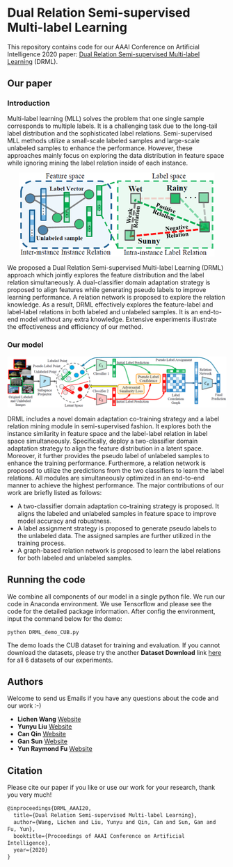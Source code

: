 # Dual Relation Semi-supervised Multi-label Learning
This repository contains code for our AAAI Conference on Artificial Intelligence 2020 paper: [Dual Relation Semi-supervised Multi-label Learning](https://github.com/wanglichenxj/Dual-Relation-Semi-supervised-Multi-label-Learning/blob/master/presentation/AAAI20_MultiLabel.pdf) (DRML).

## Our paper
### Introduction

Multi-label learning (MLL) solves the problem that one single sample corresponds to multiple labels. It is a challenging task due to the long-tail label distribution and the sophisticated label relations. Semi-supervised MLL methods utilize a small-scale labeled samples and large-scale unlabeled samples to enhance the performance. However, these approaches mainly focus on exploring the data distribution in feature space while ignoring mining the label relation inside of each instance. 

<div align="center">
    <img src="presentation/concept.png", width="450">
</div>

We proposed a Dual Relation Semi-supervised Multi-label Learning (DRML) approach which jointly explores the feature distribution and the label relation simultaneously. A dual-classifier domain adaptation strategy is proposed to align features while generating pseudo labels to improve learning performance. A relation network is proposed to explore the relation knowledge. As a result, DRML effectively explores the feature-label and label-label relations in both labeled and unlabeled samples. It is an end-to-end model without any extra knowledge. Extensive experiments illustrate the effectiveness and efficiency of our method.

### Our model
<div align="center">
    <img src="presentation/model.png", width="1000">
</div>

DRML includes a novel domain adaptation co-training strategy and a label relation mining module in semi-supervised fashion. It explores both the instance similarity in feature space and the label-label relation in label space simultaneously. Specifically, deploy a two-classifier domain adaptation strategy to align the feature distribution in a latent space. Moreover, it further provides the pseudo label of unlabeled samples to enhance the training performance. Furthermore, a relation network is proposed to utilize the predictions from the two classifiers to learn the label relations. All modules are simultaneously optimized in an end-to-end manner to achieve the highest performance. The major contributions of our work are briefly listed as follows:

* A two-classifier domain adaptation co-training strategy is proposed. It aligns the labeled and unlabeled samples in feature space to improve model accuracy and robustness.
* A label assignment strategy is proposed to generate pseudo labels to the unlabeled data. The assigned samples are further utilized in the training process.
* A graph-based relation network is proposed to learn the label relations for both labeled and unlabeled samples.


## Running the code
We combine all components of our model in a single python file. We run our code in Anaconda environment. We use Tensorflow and please see the code for the detailed package information. After config the environment, input the command below for the demo:
```
python DRML_demo_CUB.py
```
The demo loads the CUB dataset for training and evaluation. If you cannot download the datasets, please try the another **Dataset Download** link [here](https://drive.google.com/drive/folders/1IFzr0grPR_15TvGDf4JXpNMh2iS_qohg?usp=sharing) for all 6 datasets of our experiments.

## Authors
Welcome to send us Emails if you have any questions about the code and our work :-)
* **Lichen Wang** [Website](https://sites.google.com/site/lichenwang123/)
* **Yunyu Liu** [Website](https://wenwen0319.github.io/)
* **Can Qin** [Website](https://scholar.google.com/citations?user=QCik-YcAAAAJ&hl=en)
* **Gan Sun** [Website](https://scholar.google.com/citations?user=U4a4FLIAAAAJ&hl=en)
* **Yun Raymond Fu** [Website](http://www1.ece.neu.edu/~yunfu/)

## Citation
Please cite our paper if you like or use our work for your research, thank you very much!
```
@inproceedings{DRML_AAAI20,
  title={Dual Relation Semi-supervised Multi-label Learning},
  author={Wang, Lichen and Liu, Yunyu and Qin, Can and Sun, Gan and Fu, Yun},
  booktitle={Proceedings of AAAI Conference on Artificial Intelligence},
  year={2020}
}
```
